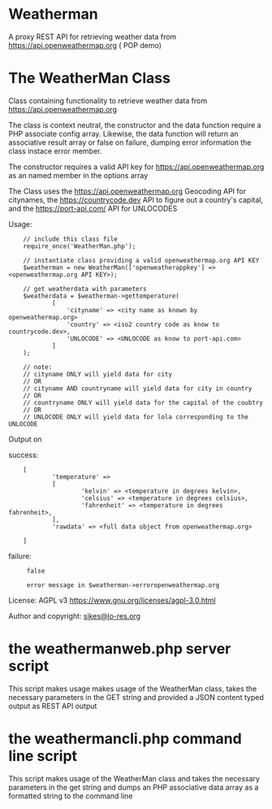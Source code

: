 # Weatherman
A proxy REST API for retrieving weather data from https://api.openweathermap.org ( POP demo)

# The WeatherMan Class
Class containing functionality to retrieve weather data from https://api.openweathermap.org

The class is context neutral, the constructor and the data function require a PHP associate config array.
Likewise, the data function will return an associative result array or false on failure, dumping error information the class instace error member.

The constructor requires a valid API key for https://api.openweathermap.org as an named member in the options array

The Class uses the  https://api.openweathermap.org Geocoding API for citynames, the https://countrycode.dev API to figure out a country's capital, and the https://port-api.com/ API for UNLOCODES

Usage:

        // include this class file
        require_once('WeatherMan.php');

        // instantiate class providing a valid openweathermap.org API KEY
        $weatherman = new WeatherMan(['openweatherappkey'] => <openweathermap.org API KEY>);

        // get weatherdata with parameters
        $weatherdata = $weatherman->gettemperature(
                [
                    'cityname' => <city name as known by openweathermap.org>   
                    'country' => <iso2 country code as know to countrycode.dev>,
                    'UNLOCODE' => <UNLOCODE as know to port-api.com>
                ]
        );

        // note:
        // cityname ONLY will yield data for city
        // OR
        // cityname AND countryname will yield data for city in country 
        // OR 
        // countryname ONLY will yield data for the capital of the coubtry
        // OR
        // UNLOCODE ONLY will yield data for lola corresponding to the UNLOCODE

Output on

success:

        [
                'temperature' => 
                [
                        'kelvin' => <temperature in degrees kelvin>,
                        'celsius' => <temperature in degrees celsius>,
                        'fahrenheit' => <temperature in degrees fahrenheit>,
                ],
                'rawdata' => <full data object from openweathermap.org>

        ] 

failure:

         false

         error message in $weatherman->erroropenweathermap.org 

License:  AGPL v3 https://www.gnu.org/licenses/agpl-3.0.html

Author and copyright: sikes@lo-res.org 


# the weathermanweb.php server script

This script makes usage makes usage of the WeatherMan class, takes the necessary parameters in the GET string and provided a JSON content typed output as REST API output

# the weathermancli.php command line script

This script makes usage of the WeatherMan class and takes the necessary parameters in the get string and dumps an PHP associative data array as a formatted string to the command line 
